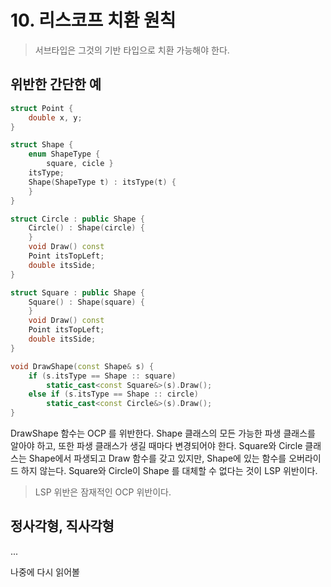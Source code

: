 # 10. 리스코프 치환 원칙

> 서브타입은 그것의 기반 타입으로 치환 가능해야 한다. 

## 위반한 간단한 예

````cpp
struct Point {
    double x, y;
}

struct Shape {
    enum ShapeType {
        square, cicle }
    itsType;
    Shape(ShapeType t) : itsType(t) {        
    }
}

struct Circle : public Shape {
    Circle() : Shape(circle) {        
    }
    void Draw() const
    Point itsTopLeft;
    double itsSide;
}

struct Square : public Shape {
    Square() : Shape(square) {        
    }
    void Draw() const
    Point itsTopLeft;
    double itsSide;
}

void DrawShape(const Shape& s) {
    if (s.itsType == Shape :: square)
        static_cast<const Square&>(s).Draw();
    else if (s.itsType == Shape :: circle)
        static_cast<const Circle&>(s).Draw();
}
````

DrawShape 함수는 OCP 를 위반한다. Shape 클래스의 모든 가능한 파생 클래스를 알아야 하고, 또한 파생 클래스가 생길 때마다 변경되어야 한다.
Square와 Circle 클래스는 Shape에서 파생되고 Draw 함수를 갖고 있지만, Shape에 있는 함수를 오버라이드 하지 않는다. 
Square와 Circle이 Shape 를 대체할 수 없다는 것이 LSP 위반이다. 

> LSP 위반은 잠재적인 OCP 위반이다.


## 정사각형, 직사각형

...

나중에 다시 읽어볼 


